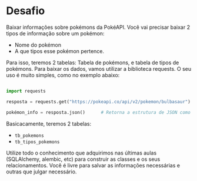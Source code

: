 # Desafio

Baixar informações sobre pokémons da PokéAPI. Você vai precisar baixar 2 tipos de informação sobre um pokémon:
* Nome do pokémon
* A que tipos esse pokémon pertence.

Para isso, teremos 2 tabelas: Tabela de pokémons, e tabela de tipos de pokémons. Para baixar os dados, vamos utilizar a biblioteca requests. O seu uso é muito simples, como no exemplo abaixo:

```python

import requests

resposta = requests.get("https://pokeapi.co/api/v2/pokemon/bulbasaur")

pokémon_info = resposta.json()      # Retorna a estrutura de JSON como um dicionário Python

```

Basicacamente, teremos 2 tabelas:
* `tb_pokemons`
* `tb_tipos_pokemons`

Utilize todo o conhecimento que adquirimos nas últimas aulas (SQLAlchemy, alembic, etc) para construir as classes e os seus relacionamentos. Você é livre para salvar as informações necessárias e outras que julgar necessário.